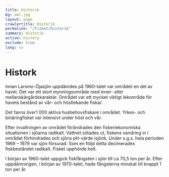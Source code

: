 ```yaml
---
title: Historik
bg: owl.jpg
layout: page
crawlertitle: Historik
permalink: "/fisket/historik"
summary: Historik
active: history
exclude: true
lang: sv
---
```


# Histork
Innan Larsmo-Öjasjön uppdämdes på 1960-talet var området en del av havet. Det var ett stort mynningsområde med inner- eller mellanskärgårdskaraktär. Området var ett mycket viktigt lekområde för havets bestånd av vår- och höstlekande fiskar.

Det fanns över1 000 aktiva husbehovsfiskare i området. Yrkes- och binäringfisket var intensivt under höst och vår.

Efter invallningen av området förändrades den fiskeriekonomiska situationen i sjöarna radikalt. Vattnet sötades ut, fiskens vandring in i området förhindrades och sjöns pH-värde isjönk. Under s.g.s. hela perioden 1969 – 1979 var sjön försurad. Som en följd detta decimerades fiskbeståndet radikalt. Fisket upphörde helt.

I början av 1960-talet uppgick fiskfångsten i sjön till ca 70,5 ton per år. Efter uppdämningen, i början av 1970-talet, hade fångsterna minskat till knappt 1 ton per år.